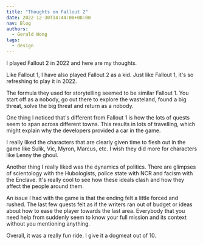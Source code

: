 ```yaml
---
title: "Thoughts on Fallout 2"
date: 2022-12-30T14:44:00+08:00
nav: Blog
authors:
  - Gerald Wong
tags:
  - design
---
```


I played Fallout 2 in 2022 and here are my thoughts.

Like Fallout 1, I have also played Fallout 2 as a kid. Just like Fallout 1, it's so refreshing to play it in 2022.

<!--more-->

The formula they used for storytelling seemed to be similar Fallout 1. You start off as a nobody, go out there to explore the wasteland, found a big threat, solve the big threat and return as a nobody. 

One thing I noticed that's different from Fallout 1 is how the lots of quests seem to span across different towns. This results in lots of travelling, which might explain why the developers provided a car in the game. 

I really liked the characters that are clearly given time to flesh out in the game like Sulik, Vic, Myron, Marcus, etc. I wish they did more for characters like Lenny the ghoul.

Another thing I really liked was the dynamics of politics. There are glimpses of scientology with the Hubologists, police state with NCR and facism with the Enclave. It's really cool to see how these ideals clash and how they affect the people around them.

An issue I had with the game is that the ending felt a little forced and rushed. The last few quests felt as if the writers ran out of budget or ideas about how to ease the player towards the last area. Everybody that you need help from suddenly seem to know your full mission and its context without you mentioning anything. 

Overall, it was a really fun ride. I give it a dogmeat out of 10.

